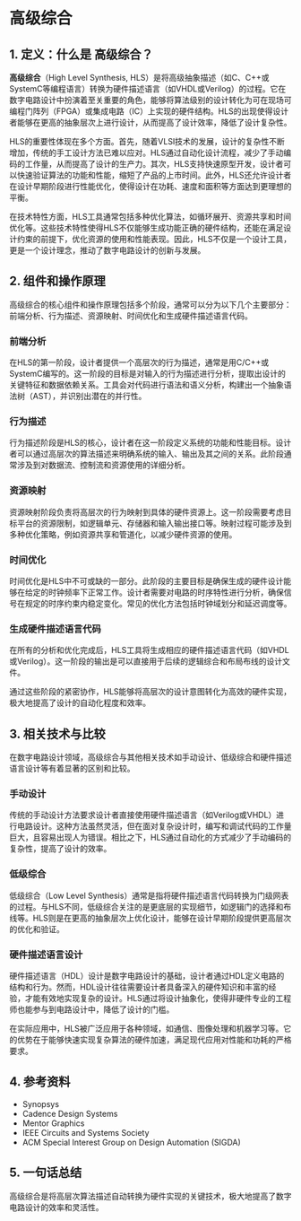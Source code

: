 # 高级综合

## 1. 定义：什么是 **高级综合**？
**高级综合**（High Level Synthesis, HLS）是将高级抽象描述（如C、C++或SystemC等编程语言）转换为硬件描述语言（如VHDL或Verilog）的过程。它在数字电路设计中扮演着至关重要的角色，能够将算法级别的设计转化为可在现场可编程门阵列（FPGA）或集成电路（IC）上实现的硬件结构。HLS的出现使得设计者能够在更高的抽象层次上进行设计，从而提高了设计效率，降低了设计复杂性。

HLS的重要性体现在多个方面。首先，随着VLSI技术的发展，设计的复杂性不断增加，传统的手工设计方法已难以应对。HLS通过自动化设计流程，减少了手动编码的工作量，从而提高了设计的生产力。其次，HLS支持快速原型开发，设计者可以快速验证算法的功能和性能，缩短了产品的上市时间。此外，HLS还允许设计者在设计早期阶段进行性能优化，使得设计在功耗、速度和面积等方面达到更理想的平衡。

在技术特性方面，HLS工具通常包括多种优化算法，如循环展开、资源共享和时间优化等。这些技术特性使得HLS不仅能够生成功能正确的硬件结构，还能在满足设计约束的前提下，优化资源的使用和性能表现。因此，HLS不仅是一个设计工具，更是一个设计理念，推动了数字电路设计的创新与发展。

## 2. 组件和操作原理
高级综合的核心组件和操作原理包括多个阶段，通常可以分为以下几个主要部分：前端分析、行为描述、资源映射、时间优化和生成硬件描述语言代码。

### 前端分析
在HLS的第一阶段，设计者提供一个高层次的行为描述，通常是用C/C++或SystemC编写的。这一阶段的目标是对输入的行为描述进行分析，提取出设计的关键特征和数据依赖关系。工具会对代码进行语法和语义分析，构建出一个抽象语法树（AST），并识别出潜在的并行性。

### 行为描述
行为描述阶段是HLS的核心，设计者在这一阶段定义系统的功能和性能目标。设计者可以通过高层次的算法描述来明确系统的输入、输出及其之间的关系。此阶段通常涉及到对数据流、控制流和资源使用的详细分析。

### 资源映射
资源映射阶段负责将高层次的行为映射到具体的硬件资源上。这一阶段需要考虑目标平台的资源限制，如逻辑单元、存储器和输入输出接口等。映射过程可能涉及到多种优化策略，例如资源共享和管道化，以减少硬件资源的使用。

### 时间优化
时间优化是HLS中不可或缺的一部分。此阶段的主要目标是确保生成的硬件设计能够在给定的时钟频率下正常工作。设计者需要对电路的时序特性进行分析，确保信号在规定的时序约束内稳定变化。常见的优化方法包括时钟域划分和延迟调度等。

### 生成硬件描述语言代码
在所有的分析和优化完成后，HLS工具将生成相应的硬件描述语言代码（如VHDL或Verilog）。这一阶段的输出是可以直接用于后续的逻辑综合和布局布线的设计文件。

通过这些阶段的紧密协作，HLS能够将高层次的设计意图转化为高效的硬件实现，极大地提高了设计的自动化程度和效率。

## 3. 相关技术与比较
在数字电路设计领域，高级综合与其他相关技术如手动设计、低级综合和硬件描述语言设计等有着显著的区别和比较。

### 手动设计
传统的手动设计方法要求设计者直接使用硬件描述语言（如Verilog或VHDL）进行电路设计。这种方法虽然灵活，但在面对复杂设计时，编写和调试代码的工作量巨大，且容易出现人为错误。相比之下，HLS通过自动化的方式减少了手动编码的复杂性，提高了设计的效率。

### 低级综合
低级综合（Low Level Synthesis）通常是指将硬件描述语言代码转换为门级网表的过程。与HLS不同，低级综合关注的是更底层的实现细节，如逻辑门的选择和布线等。HLS则是在更高的抽象层次上优化设计，能够在设计早期阶段提供更高层次的优化和验证。

### 硬件描述语言设计
硬件描述语言（HDL）设计是数字电路设计的基础，设计者通过HDL定义电路的结构和行为。然而，HDL设计往往需要设计者具备深入的硬件知识和丰富的经验，才能有效地实现复杂的设计。HLS通过将设计抽象化，使得非硬件专业的工程师也能参与到电路设计中，降低了设计的门槛。

在实际应用中，HLS被广泛应用于各种领域，如通信、图像处理和机器学习等。它的优势在于能够快速实现复杂算法的硬件加速，满足现代应用对性能和功耗的严格要求。

## 4. 参考资料
- Synopsys
- Cadence Design Systems
- Mentor Graphics
- IEEE Circuits and Systems Society
- ACM Special Interest Group on Design Automation (SIGDA)

## 5. 一句话总结
高级综合是将高层次算法描述自动转换为硬件实现的关键技术，极大地提高了数字电路设计的效率和灵活性。